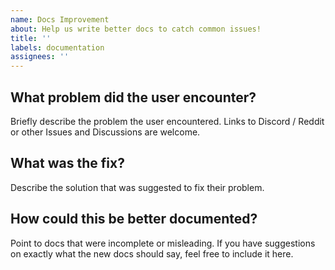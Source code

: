```yaml
---
name: Docs Improvement
about: Help us write better docs to catch common issues!
title: ''
labels: documentation
assignees: ''
---
```


## What problem did the user encounter?

Briefly describe the problem the user encountered. Links to Discord / Reddit or other Issues and Discussions are welcome.

## What was the fix?

Describe the solution that was suggested to fix their problem.

## How could this be better documented?

Point to docs that were incomplete or misleading.
If you have suggestions on exactly what the new docs should say, feel free to include it here.
